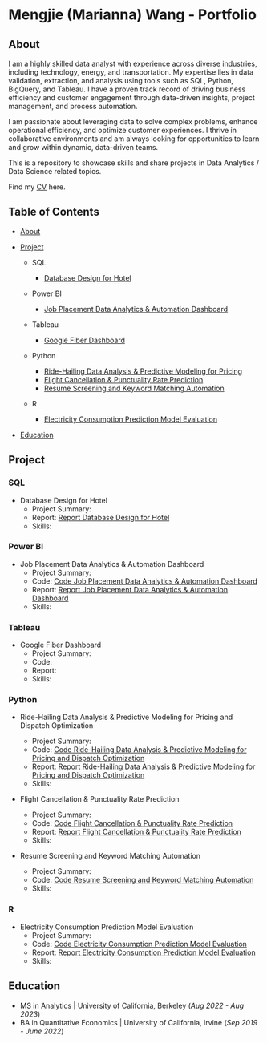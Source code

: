 # Mengjie (Marianna) Wang - Portfolio
## About
I am a highly skilled data analyst with experience across diverse industries, including technology, energy, and transportation. My expertise lies in data validation, extraction, and analysis using tools such as SQL, Python, BigQuery, and Tableau. I have a proven track record of driving business efficiency and customer engagement through data-driven insights, project management, and process automation.

I am passionate about leveraging data to solve complex problems, enhance operational efficiency, and optimize customer experiences. I thrive in collaborative environments and am always looking for opportunities to learn and grow within dynamic, data-driven teams.

This is a repository to showcase skills and share projects in Data Analytics / Data Science related topics.

Find my [CV](https://github.com/mariannawang/mariannawang.github.io/blob/main/Mengjie%20Wang-Resume.pdf) here.

## Table of Contents
- [About](https://github.com/mariannawang/mariannawang.github.io?tab=readme-ov-file#about)
- [Project](https://github.com/mariannawang/mariannawang.github.io?tab=readme-ov-file#project)
  - SQL
    - [Database Design for Hotel](https://github.com/mariannawang/mariannawang.github.io/blob/main/README.md#sql)
    
  - Power BI
    - [Job Placement Data Analytics & Automation Dashboard](https://github.com/mariannawang/mariannawang.github.io/blob/main/README.md#power-bi)
      
  - Tableau
    - [Google Fiber Dashboard](https://github.com/mariannawang/mariannawang.github.io/blob/main/README.md#tableau)
      
  - Python
    - [Ride-Hailing Data Analysis & Predictive Modeling for Pricing](https://github.com/mariannawang/mariannawang.github.io/blob/main/README.md#python)
    - [Flight Cancellation & Punctuality Rate Prediction](https://github.com/mariannawang/mariannawang.github.io/blob/main/README.md#python)
    - [Resume Screening and Keyword Matching Automation](https://github.com/mariannawang/mariannawang.github.io/blob/main/README.md#python)
  
  - R
    - [Electricity Consumption Prediction Model Evaluation](https://github.com/mariannawang/mariannawang.github.io/blob/main/README.md#r)

- [Education](https://github.com/mariannawang/mariannawang.github.io?tab=readme-ov-file#education)

## Project
### SQL
- Database Design for Hotel
  - Project Summary: 
  - Report: [Report Database Design for Hotel](https://github.com/mariannawang/mariannawang.github.io/blob/main/SQL/Database%20Design%20for%20Hotel.pdf)
  - Skills: 
    
### Power BI
- Job Placement Data Analytics & Automation Dashboard
  - Project Summary: 
  - Code: [Code Job Placement Data Analytics & Automation Dashboard]()
  - Report: [Report Job Placement Data Analytics & Automation Dashboard]()
  - Skills:

### Tableau
- Google Fiber Dashboard
  - Project Summary: 
  - Code: 
  - Report: 
  - Skills:

### Python
- Ride-Hailing Data Analysis & Predictive Modeling for Pricing and Dispatch Optimization
  - Project Summary: 
  - Code: [Code Ride-Hailing Data Analysis & Predictive Modeling for Pricing and Dispatch Optimization](https://github.com/mariannawang/mariannawang.github.io/blob/main/Python/Ride-Hailing%20Data%20Analysis%20%26%20Predictive%20Modeling%20for%20Pricing%20Code.ipynb)
  - Report: [Report Ride-Hailing Data Analysis & Predictive Modeling for Pricing and Dispatch Optimization](https://github.com/mariannawang/mariannawang.github.io/blob/main/Python/Uber%20Report.pdf)
  - Skills:

- Flight Cancellation & Punctuality Rate Prediction
  - Project Summary: 
  - Code: [Code Flight Cancellation & Punctuality Rate Prediction](https://github.com/mariannawang/mariannawang.github.io/blob/main/Python/Flight%20Cancellation%20%26%20Punctuality%20Rate%20Prediction%20Code.ipynb)
  - Report: [Report Flight Cancellation & Punctuality Rate Prediction](https://github.com/mariannawang/mariannawang.github.io/blob/main/Python/Project_Report.pdf)
  - Skills:
    
- Resume Screening and Keyword Matching Automation
  - Project Summary: 
  - Code: [Code Resume Screening and Keyword Matching Automation](https://github.com/mariannawang/mariannawang.github.io/blob/main/Python/Candidate_Sell.ipynb)
  - Skills:
 
### R
- Electricity Consumption Prediction Model Evaluation
  - Project Summary: 
  - Code: [Code Electricity Consumption Prediction Model Evaluation](https://github.com/mariannawang/mariannawang.github.io/blob/main/R/Electricity%20Consumption%20Prediction%20Model%20Evaluation_Code.Rmd)
  - Report: [Report Electricity Consumption Prediction Model Evaluation](https://github.com/mariannawang/mariannawang.github.io/blob/main/R/Project_Report.pdf)
  - Skills:

## Education
  - MS in Analytics | University of California, Berkeley (_Aug 2022 - Aug 2023_)
  - BA in Quantitative Economics | University of California, Irvine (_Sep 2019 - June 2022_)

